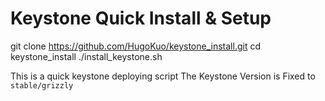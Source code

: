 Keystone Quick Install & Setup
===============================

git clone https://github.com/HugoKuo/keystone_install.git
cd keystone_install
./install_keystone.sh

This is a quick keystone deploying script
The Keystone Version is Fixed to ``stable/grizzly``
